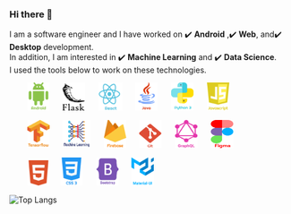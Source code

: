 ### Hi there 👋
I am a software engineer and I have worked on :heavy_check_mark: **Android** ,:heavy_check_mark: **Web**, and:heavy_check_mark: **Desktop** development.  
In addition, I am interested in :heavy_check_mark: **Machine Learning** and :heavy_check_mark: **Data Science**.  
I used the tools below to work on these technologies.  
  
  
&nbsp;&nbsp;&nbsp;&nbsp;&nbsp;&nbsp;&nbsp;&nbsp;<img alt="Android Development" src="https://github.com/shkhaider2015/shkhaider2015/blob/main/asset/android.png" width="40" height="50"/>&nbsp;&nbsp;&nbsp;&nbsp;&nbsp;&nbsp;<img src="https://github.com/shkhaider2015/shkhaider2015/blob/main/asset/flask.png" width="40" height="50"/>&nbsp;&nbsp;&nbsp;&nbsp;&nbsp;&nbsp;<img src="https://github.com/shkhaider2015/shkhaider2015/blob/main/asset/react.png" width="43" height="50"/>&nbsp;&nbsp;&nbsp;&nbsp;&nbsp;&nbsp;<img src="https://github.com/shkhaider2015/shkhaider2015/blob/main/asset/java.png" width="40" height="50"/>&nbsp;&nbsp;&nbsp;&nbsp;&nbsp;&nbsp;<img src="https://github.com/shkhaider2015/shkhaider2015/blob/main/asset/python.png" width="40" height="50"/>&nbsp;&nbsp;&nbsp;&nbsp;&nbsp;&nbsp;<img src="https://github.com/shkhaider2015/shkhaider2015/blob/main/asset/javascript-1%202.png" width="40" height="50"/>  


&nbsp;&nbsp;&nbsp;&nbsp;&nbsp;&nbsp;&nbsp;&nbsp;<img src="https://github.com/shkhaider2015/shkhaider2015/blob/main/asset/tensorflow-2.png" width="40" height="50"/>&nbsp;&nbsp;&nbsp;&nbsp;&nbsp;&nbsp;<img src="https://github.com/shkhaider2015/shkhaider2015/blob/main/asset/deep-learning.png" width="50" height="50"/>&nbsp;&nbsp;&nbsp;&nbsp;&nbsp;&nbsp;<img src="https://github.com/shkhaider2015/shkhaider2015/blob/main/asset/firebase-1.png" width="40" height="50"/>&nbsp;&nbsp;&nbsp;&nbsp;&nbsp;&nbsp;<img src="https://github.com/shkhaider2015/shkhaider2015/blob/main/asset/git-icon.png" width="40" height="50"/>&nbsp;&nbsp;&nbsp;&nbsp;&nbsp;&nbsp;<img src="https://github.com/shkhaider2015/shkhaider2015/blob/main/asset/graphql.png" width="40" height="50"/>&nbsp;&nbsp;&nbsp;&nbsp;&nbsp;&nbsp;<img src="https://github.com/shkhaider2015/shkhaider2015/blob/main/asset/figma-1.png" width="40" height="50"/>  


&nbsp;&nbsp;&nbsp;&nbsp;&nbsp;&nbsp;&nbsp;&nbsp;<img src="https://github.com/shkhaider2015/shkhaider2015/blob/main/asset/html5.png" width="40" height="45"/>&nbsp;&nbsp;&nbsp;&nbsp; <img src="https://github.com/shkhaider2015/shkhaider2015/blob/main/asset/css-3.png" width="40" height="50"/> &nbsp;&nbsp;&nbsp;&nbsp; <img src="https://github.com/shkhaider2015/shkhaider2015/blob/main/asset/bootstrap-5-1.png" width="40" height="50"/> &nbsp;&nbsp;&nbsp;&nbsp; <img src="https://github.com/shkhaider2015/shkhaider2015/blob/main/asset/material-ui-1.png" width="40" height="50"/>

![Top Langs](https://github-readme-stats.vercel.app/api/top-langs/?username=shkhaider2015&layout=compact&langs_count=10&theme=calm)

